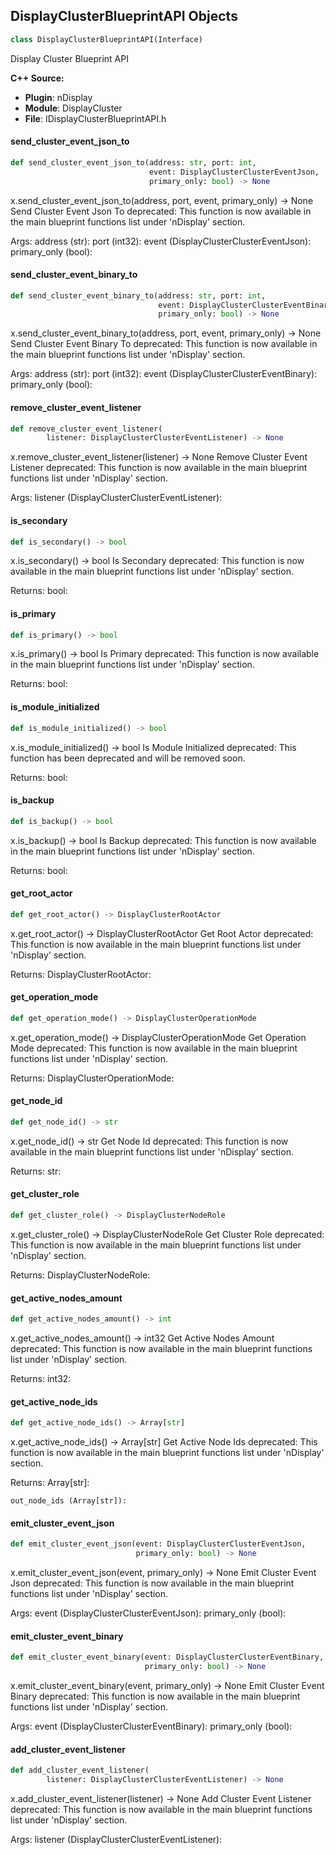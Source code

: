 ## DisplayClusterBlueprintAPI Objects

```python
class DisplayClusterBlueprintAPI(Interface)
```

Display Cluster Blueprint API

**C++ Source:**

- **Plugin**: nDisplay
- **Module**: DisplayCluster
- **File**: IDisplayClusterBlueprintAPI.h

<a id="unreal.DisplayClusterBlueprintAPI.send_cluster_event_json_to"></a>

#### send_cluster_event_json_to

```python
def send_cluster_event_json_to(address: str, port: int,
                               event: DisplayClusterClusterEventJson,
                               primary_only: bool) -> None
```

x.send_cluster_event_json_to(address, port, event, primary_only) -> None
Send Cluster Event Json To
deprecated: This function is now available in the main blueprint functions list under 'nDisplay' section.

Args:
    address (str): 
    port (int32): 
    event (DisplayClusterClusterEventJson): 
    primary_only (bool):

<a id="unreal.DisplayClusterBlueprintAPI.send_cluster_event_binary_to"></a>

#### send_cluster_event_binary_to

```python
def send_cluster_event_binary_to(address: str, port: int,
                                 event: DisplayClusterClusterEventBinary,
                                 primary_only: bool) -> None
```

x.send_cluster_event_binary_to(address, port, event, primary_only) -> None
Send Cluster Event Binary To
deprecated: This function is now available in the main blueprint functions list under 'nDisplay' section.

Args:
    address (str): 
    port (int32): 
    event (DisplayClusterClusterEventBinary): 
    primary_only (bool):

<a id="unreal.DisplayClusterBlueprintAPI.remove_cluster_event_listener"></a>

#### remove_cluster_event_listener

```python
def remove_cluster_event_listener(
        listener: DisplayClusterClusterEventListener) -> None
```

x.remove_cluster_event_listener(listener) -> None
Remove Cluster Event Listener
deprecated: This function is now available in the main blueprint functions list under 'nDisplay' section.

Args:
    listener (DisplayClusterClusterEventListener):

<a id="unreal.DisplayClusterBlueprintAPI.is_secondary"></a>

#### is_secondary

```python
def is_secondary() -> bool
```

x.is_secondary() -> bool
Is Secondary
deprecated: This function is now available in the main blueprint functions list under 'nDisplay' section.

Returns:
    bool:

<a id="unreal.DisplayClusterBlueprintAPI.is_primary"></a>

#### is_primary

```python
def is_primary() -> bool
```

x.is_primary() -> bool
Is Primary
deprecated: This function is now available in the main blueprint functions list under 'nDisplay' section.

Returns:
    bool:

<a id="unreal.DisplayClusterBlueprintAPI.is_module_initialized"></a>

#### is_module_initialized

```python
def is_module_initialized() -> bool
```

x.is_module_initialized() -> bool
Is Module Initialized
deprecated: This function has been deprecated and will be removed soon.

Returns:
    bool:

<a id="unreal.DisplayClusterBlueprintAPI.is_backup"></a>

#### is_backup

```python
def is_backup() -> bool
```

x.is_backup() -> bool
Is Backup
deprecated: This function is now available in the main blueprint functions list under 'nDisplay' section.

Returns:
    bool:

<a id="unreal.DisplayClusterBlueprintAPI.get_root_actor"></a>

#### get_root_actor

```python
def get_root_actor() -> DisplayClusterRootActor
```

x.get_root_actor() -> DisplayClusterRootActor
Get Root Actor
deprecated: This function is now available in the main blueprint functions list under 'nDisplay' section.

Returns:
    DisplayClusterRootActor:

<a id="unreal.DisplayClusterBlueprintAPI.get_operation_mode"></a>

#### get_operation_mode

```python
def get_operation_mode() -> DisplayClusterOperationMode
```

x.get_operation_mode() -> DisplayClusterOperationMode
Get Operation Mode
deprecated: This function is now available in the main blueprint functions list under 'nDisplay' section.

Returns:
    DisplayClusterOperationMode:

<a id="unreal.DisplayClusterBlueprintAPI.get_node_id"></a>

#### get_node_id

```python
def get_node_id() -> str
```

x.get_node_id() -> str
Get Node Id
deprecated: This function is now available in the main blueprint functions list under 'nDisplay' section.

Returns:
    str:

<a id="unreal.DisplayClusterBlueprintAPI.get_cluster_role"></a>

#### get_cluster_role

```python
def get_cluster_role() -> DisplayClusterNodeRole
```

x.get_cluster_role() -> DisplayClusterNodeRole
Get Cluster Role
deprecated: This function is now available in the main blueprint functions list under 'nDisplay' section.

Returns:
    DisplayClusterNodeRole:

<a id="unreal.DisplayClusterBlueprintAPI.get_active_nodes_amount"></a>

#### get_active_nodes_amount

```python
def get_active_nodes_amount() -> int
```

x.get_active_nodes_amount() -> int32
Get Active Nodes Amount
deprecated: This function is now available in the main blueprint functions list under 'nDisplay' section.

Returns:
    int32:

<a id="unreal.DisplayClusterBlueprintAPI.get_active_node_ids"></a>

#### get_active_node_ids

```python
def get_active_node_ids() -> Array[str]
```

x.get_active_node_ids() -> Array[str]
Get Active Node Ids
deprecated: This function is now available in the main blueprint functions list under 'nDisplay' section.

Returns:
    Array[str]: 

    out_node_ids (Array[str]):

<a id="unreal.DisplayClusterBlueprintAPI.emit_cluster_event_json"></a>

#### emit_cluster_event_json

```python
def emit_cluster_event_json(event: DisplayClusterClusterEventJson,
                            primary_only: bool) -> None
```

x.emit_cluster_event_json(event, primary_only) -> None
Emit Cluster Event Json
deprecated: This function is now available in the main blueprint functions list under 'nDisplay' section.

Args:
    event (DisplayClusterClusterEventJson): 
    primary_only (bool):

<a id="unreal.DisplayClusterBlueprintAPI.emit_cluster_event_binary"></a>

#### emit_cluster_event_binary

```python
def emit_cluster_event_binary(event: DisplayClusterClusterEventBinary,
                              primary_only: bool) -> None
```

x.emit_cluster_event_binary(event, primary_only) -> None
Emit Cluster Event Binary
deprecated: This function is now available in the main blueprint functions list under 'nDisplay' section.

Args:
    event (DisplayClusterClusterEventBinary): 
    primary_only (bool):

<a id="unreal.DisplayClusterBlueprintAPI.add_cluster_event_listener"></a>

#### add_cluster_event_listener

```python
def add_cluster_event_listener(
        listener: DisplayClusterClusterEventListener) -> None
```

x.add_cluster_event_listener(listener) -> None
Add Cluster Event Listener
deprecated: This function is now available in the main blueprint functions list under 'nDisplay' section.

Args:
    listener (DisplayClusterClusterEventListener):

<a id="unreal.DisplayClusterClusterEventListener"></a>